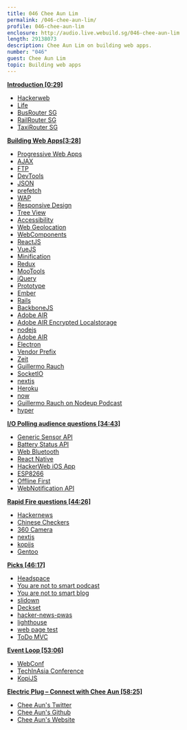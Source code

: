 ```yaml
---
title: 046 Chee Aun Lim
permalink: /046-chee-aun-lim/
profile: 046-chee-aun-lim
enclosure: http://audio.live.webuild.sg/046-chee-aun-lim
length: 29138073
description: Chee Aun Lim on building web apps.
number: "046"
guest: Chee Aun Lim
topic: Building web apps
---
```


**[Introduction [0:29]](#t=0:29)**

- [Hackerweb](https://app.hackerwebapp.com/)
- [Life](https://github.com/cheeaun/life)
- [BusRouter SG](https://busrouter.sg/)
- [RailRouter SG](https://railrouter.sg/)
- [TaxiRouter SG](https://taxirouter.sg/)

**[Building Web Apps[3:28]](#t=3:28)**

- [Progressive Web Apps](https://developers.google.com/web/progressive-web-apps/)
- [AJAX](https://en.wikipedia.org/wiki/Ajax_(programming))
- [FTP](https://en.wikipedia.org/wiki/File_Transfer_Protocol)
- [DevTools](https://developer.chrome.com/devtools)
- [JSON](http://www.json.org/)
- [prefetch](https://developer.mozilla.org/en-US/docs/Web/HTTP/Link_prefetching_FAQ)
- [WAP](https://en.wikipedia.org/wiki/Wireless_Application_Protocol)
- [Responsive Design](https://en.wikipedia.org/wiki/Responsive_web_design)
- [Tree View](https://en.wikipedia.org/wiki/Tree_view)
- [Accessibility](https://www.w3.org/WAI/intro/accessibility.php)
- [Web Geolocation](https://developer.mozilla.org/en-US/docs/Web/API/Geolocation/Using_geolocation)
- [WebComponents](https://www.webcomponents.org/)
- [ReactJS](https://facebook.github.io/react/)
- [VueJS](https://vuejs.org/)
- [Minification](https://en.wikipedia.org/wiki/Minification_(programming))
- [Redux](http://redux.js.org/docs/introduction/)
- [MooTools](https://mootools.net/)
- [jQuery](https://jquery.com/)
- [Prototype](http://prototypejs.org/)
- [Ember](https://www.emberjs.com/)
- [Rails](http://rubyonrails.org/)
- [BackboneJS](http://backbonejs.org/)
- [Adobe AIR](https://en.wikipedia.org/wiki/Adobe_AIR)
- [Adobe AIR Encrypted Localstorage](http://help.adobe.com/en_US/AIR/1.5/devappshtml/WS5b3ccc516d4fbf351e63e3d118666ade46-7e31.html)
- [nodejs](https://nodejs.org/en/)
- [Adobe AIR](https://en.wikipedia.org/wiki/Adobe_AIR)
- [Electron](https://electron.atom.io/)
- [Vendor Prefix](https://developer.mozilla.org/en-US/docs/Glossary/Vendor_Prefix)
- [Zeit](http://zeit.co/)
- [Guillermo Rauch](https://rauchg.com/)
- [SocketIO](https://socket.io/)
- [nextjs](https://github.com/zeit/next.js/)
- [Heroku](https://www.heroku.com/)
- [now](https://github.com/zeit/now)
- [Guillermo Rauch on Nodeup Podcast](http://nodeup.com/onehundredsix)
- [hyper](https://github.com/zeit/hyper)

**[I/O Polling audience questions [34:43]](#t=34:43)**

- [Generic Sensor API](https://www.w3.org/TR/generic-sensor/)
- [Battery Status API](https://developer.mozilla.org/en/docs/Web/API/Battery_Status_API)
- [Web Bluetooth](https://webbluetoothcg.github.io/web-bluetooth/)
- [React Native](https://facebook.github.io/react-native/)
- [HackerWeb iOS App](https://itunes.apple.com/us/app/hackerweb-hacker-news-client/id1084209377?mt=8)
- [ESP8266](https://en.wikipedia.org/wiki/ESP8266)
- [Offline First](http://offlinefirst.org/)
- [WebNotification API](https://developer.mozilla.org/en/docs/Web/API/notification)

**[Rapid Fire questions [44:26]](#t=44:26)**

- [Hackernews](https://news.ycombinator.com/)
- [Chinese Checkers](https://en.wikipedia.org/wiki/Chinese_checkers)
- [360 Camera](https://en.wikipedia.org/wiki/Omnidirectional_camera )
- [nextjs](https://github.com/zeit/next.js/)
- [kopijs](https://kopijs.org/)
- [Gentoo](https://www.gentoo.org/)

**[Picks [46:17]](#t=46:17)**

- [Headspace](https://www.headspace.com/)
- [You are not to smart podcast](https://youarenotsosmart.com/podcast)
- [You are not to smart blog](https://youarenotsosmart.com/)
- [slidown](https://github.com/riccardomarotti/slidown)
- [Deckset](https://www.decksetapp.com/)
- [hacker-news-pwas](https://github.com/tastejs/hacker-news-pwas)
- [lighthouse](https://developers.google.com/web/tools/lighthouse/)
- [web page test](https://www.webpagetest.org/)
- [ToDo MVC](http://todomvc.com/)

**[Event Loop [53:06]](#t=53:06)**

- [WebConf](http://webconf.asia/)
- [TechInAsia Conference](https://www.techinasia.com/events/singapore)
- [KopiJS](http://kopijs.org/)

**[Electric Plug  – Connect with Chee Aun [58:25]](#t=58:25)**

- [Chee Aun's Twitter](http://twitter.com/cheeaun)
- [Chee Aun's Github](https://github.com/cheeaun)
- [Chee Aun's Website](https://cheeaun.com/)

